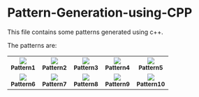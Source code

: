 # Pattern-Generation-using-CPP
This file contains some patterns generated using c++.

The patterns are:

<table>
    <tbody>
        <tr>
            <td align = "center">
                <img src = "https://static.takeuforward.org/wp/uploads/2022/08/P1.png">
                <br>
                <sub><b>Pattern1</b></sub>
            </td>
            <td align = "center">
                <img src = "https://static.takeuforward.org/wp/uploads/2022/08/P2.png">
                <br>
                <sub><b>Pattern2</b></sub>
            </td>
            <td align = "center">
                <img src = "https://static.takeuforward.org/wp/uploads/2022/08/P3.png">
                <br>
                <sub><b>Pattern3</b></sub>
            </td>
            <td align = "center">
                <img src = "https://static.takeuforward.org/wp/uploads/2022/08/P4.png">
                <br>
                <sub><b>Pattern4</b></sub>
            </td>
            <td align = "center">
                <img src = "https://static.takeuforward.org/wp/uploads/2022/08/P5.png">
                <br>
                <sub><b>Pattern5</b></sub>
            </td>
        </tr>
        <tr>
            <td align = "center">
                <img src = "https://static.takeuforward.org/wp/uploads/2022/08/P6.png">
                <br>
                <sub><b>Pattern6</b></sub>
            </td>
            <td align = "center">
                <img src = "https://static.takeuforward.org/wp/uploads/2022/08/P7.png">
                <br>
                <sub><b>Pattern7</b></sub>
            </td> 
            <td align = "center">
                <img src = "https://static.takeuforward.org/wp/uploads/2022/08/P8.png">
                <br>
                <sub><b>Pattern8</b></sub>
            </td>
            <td align = "center">
                <img src = "https://static.takeuforward.org/wp/uploads/2022/08/P9.png">
                <br>
                <sub><b>Pattern9</b></sub>
            </td> 
            <td align = "center">
                <img src = "https://static.takeuforward.org/wp/uploads/2022/08/P10.png">
                <br>
                <sub><b>Pattern10</b></sub>
            </td> 
        </tr>
    </tbody>
</table>